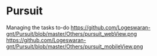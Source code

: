 # Pursuit
Managing the tasks to-do
https://github.com/Logeswaran-gnt/Pursuit/blob/master/Others/pursuit_webView.png
https://github.com/Logeswaran-gnt/Pursuit/blob/master/Others/pursuit_mobileView.png
